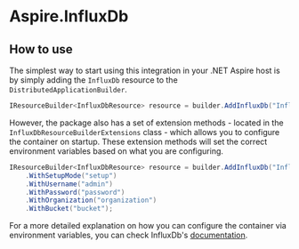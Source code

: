 # Aspire.InfluxDb

## How to use

The simplest way to start using this integration in your .NET Aspire host is by simply adding the `InfluxDb` resource to the `DistributedApplicationBuilder`.

```csharp
IResourceBuilder<InfluxDbResource> resource = builder.AddInfluxDb("InfluxDb");
```

However, the package also has a set of extension methods - located in the `InfluxDbResourceBuilderExtensions` class - which allows you to configure the container on startup. These extension methods will set the correct environment variables based on what you are configuring.

```csharp
IResourceBuilder<InfluxDbResource> resource = builder.AddInfluxDb("InfluxDb")
    .WithSetupMode("setup")
    .WithUsername("admin")
    .WithPassword("password")
    .WithOrganization("organization")
    .WithBucket("bucket");
```

For a more detailed explanation on how you can configure the container via environment variables, you can check InfluxDb's [documentation](https://hub.docker.com/_/influxdb).